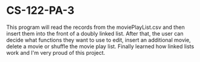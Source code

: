 # CS-122-PA-3
This program will read the records from the moviePlayList.csv and then insert them into the front of a doubly linked list. After that, the user can decide what functions they want to use to edit, insert an additional movie, delete a movie or shuffle the movie play list. Finally learned how linked lists work and I'm very proud of this project.
